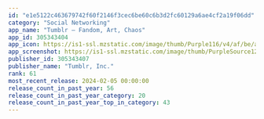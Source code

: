 ```yaml
---
id: "e1e5122c463679742f60f2146f3cec6be60c6b3d2fc60129a6ae4cf2a19f06dd"
category: "Social Networking"
app_name: "Tumblr – Fandom, Art, Chaos"
app_id: 305343404
app_icon: https://is1-ssl.mzstatic.com/image/thumb/Purple116/v4/af/be/a2/afbea2cd-3115-0214-f1ae-0a3926216698/TumblrIcon-0-0-1x_U007epad-0-0-85-220.png/1024x1024bb.png
app_screenshot: https://is1-ssl.mzstatic.com/image/thumb/PurpleSource126/v4/40/4f/cf/404fcfef-d1f6-64f5-0d01-3b9154112263/1d89c7ee-6e48-4f6a-b37f-7c9598d2d29d_0_ENG_APP_IPHONE_65.png/1284x2778bb.png
publisher_id: 305343407
publisher_name: "Tumblr, Inc."
rank: 61
most_recent_release: 2024-02-05 00:00:00
release_count_in_past_year: 56
release_count_in_past_year_category: 20
release_count_in_past_year_top_in_category: 43
---
```

